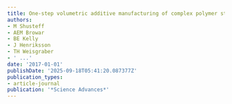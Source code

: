 ```yaml
---
title: One-step volumetric additive manufacturing of complex polymer structures
authors:
- M Shusteff
- AEM Browar
- BE Kelly
- J Henriksson
- TH Weisgraber
- ' ...'
date: '2017-01-01'
publishDate: '2025-09-18T05:41:20.087377Z'
publication_types:
- article-journal
publication: '*Science Advances*'
---
```

